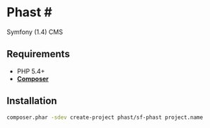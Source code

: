 # Phast #

Symfony (1.4) CMS

## Requirements ##

* PHP 5.4+
* [**Composer**](https://github.com/composer/composer)


## Installation ##

``` bash
composer.phar -sdev create-project phast/sf-phast project.name
```
